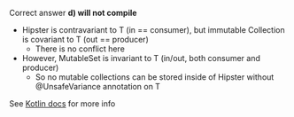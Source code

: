 Correct answer **d) will not compile**

* Hipster is contravariant to T (in == consumer), but immutable Collection is covariant to T (out == producer)
  * There is no conflict here
* However, MutableSet is invariant to T (in/out, both consumer and producer)
  * So no mutable collections can be stored inside of Hipster without @UnsafeVariance annotation on T  
  
See [Kotlin docs](https://kotlinlang.org/docs/reference/generics.html) for more info  
